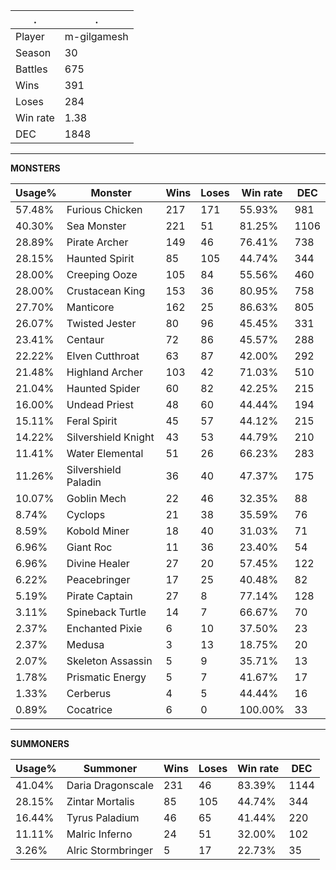 .|.
|-|-
Player|m-gilgamesh
Season|30
Battles|675
Wins|391
Loses|284
Win rate|1.38
DEC|1848

---
**MONSTERS**

Usage%|Monster|Wins|Loses|Win rate|DEC|
-|-|-|-|-|-|
57.48%|Furious Chicken|217|171|55.93%|981|
40.30%|Sea Monster|221|51|81.25%|1106|
28.89%|Pirate Archer|149|46|76.41%|738|
28.15%|Haunted Spirit|85|105|44.74%|344|
28.00%|Creeping Ooze|105|84|55.56%|460|
28.00%|Crustacean King|153|36|80.95%|758|
27.70%|Manticore|162|25|86.63%|805|
26.07%|Twisted Jester|80|96|45.45%|331|
23.41%|Centaur|72|86|45.57%|288|
22.22%|Elven Cutthroat|63|87|42.00%|292|
21.48%|Highland Archer|103|42|71.03%|510|
21.04%|Haunted Spider|60|82|42.25%|215|
16.00%|Undead Priest|48|60|44.44%|194|
15.11%|Feral Spirit|45|57|44.12%|215|
14.22%|Silvershield Knight|43|53|44.79%|210|
11.41%|Water Elemental|51|26|66.23%|283|
11.26%|Silvershield Paladin|36|40|47.37%|175|
10.07%|Goblin Mech|22|46|32.35%|88|
8.74%|Cyclops|21|38|35.59%|76|
8.59%|Kobold Miner|18|40|31.03%|71|
6.96%|Giant Roc|11|36|23.40%|54|
6.96%|Divine Healer|27|20|57.45%|122|
6.22%|Peacebringer|17|25|40.48%|82|
5.19%|Pirate Captain|27|8|77.14%|128|
3.11%|Spineback Turtle|14|7|66.67%|70|
2.37%|Enchanted Pixie|6|10|37.50%|23|
2.37%|Medusa|3|13|18.75%|20|
2.07%|Skeleton Assassin|5|9|35.71%|13|
1.78%|Prismatic Energy|5|7|41.67%|17|
1.33%|Cerberus|4|5|44.44%|16|
0.89%|Cocatrice|6|0|100.00%|33|

---
**SUMMONERS**

Usage%|Summoner|Wins|Loses|Win rate|DEC|
-|-|-|-|-|-|
41.04%|Daria Dragonscale|231|46|83.39%|1144|
28.15%|Zintar Mortalis|85|105|44.74%|344|
16.44%|Tyrus Paladium|46|65|41.44%|220|
11.11%|Malric Inferno|24|51|32.00%|102|
3.26%|Alric Stormbringer|5|17|22.73%|35|
